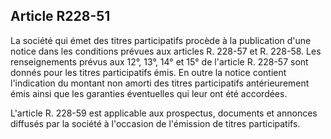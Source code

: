 Article R228-51
----
La société qui émet des titres participatifs procède à la publication d'une
notice dans les conditions prévues aux articles R. 228-57 et R. 228-58. Les
renseignements prévus aux 12°, 13°, 14° et 15° de l'article R. 228-57 sont
donnés pour les titres participatifs émis. En outre la notice contient
l'indication du montant non amorti des titres participatifs antérieurement émis
ainsi que les garanties éventuelles qui leur ont été accordées.

L'article R. 228-59 est applicable aux prospectus, documents et annonces
diffusés par la société à l'occasion de l'émission de titres participatifs.
